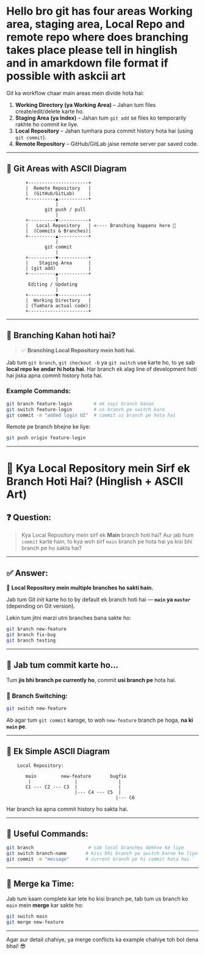 #  Hello bro git has four areas Working area, staging area, Local Repo and remote repo where does branching takes place please tell in hinglish and in amarkdown  file format if possible with askcii art

Git ka workflow chaar main areas mein divide hota hai:

1. **Working Directory (ya Working Area)** – Jahan tum files create/edit/delete karte ho.
2. **Staging Area (ya Index)** – Jahan tum `git add` se files ko temporarily rakhte ho commit ke liye.
3. **Local Repository** – Jahan tumhara pura commit history hota hai (using `git commit`).
4. **Remote Repository** – GitHub/GitLab jaise remote server par saved code.

---

## 📂 Git Areas with ASCII Diagram

```text
       +----------------------+
       |  Remote Repository   |
       |  (GitHub/GitLab)     |
       +----------▲-----------+
                  |
              git push / pull
                  |
       +----------▼-----------+
       |   Local Repository   | <---- Branching happens here 🌿
       |  (Commits & Branches)|
       +----------▲-----------+
                  |
              git commit
                  |
       +----------▼-----------+
       |    Staging Area      |
       | (git add)            |
       +----------▲-----------+
                  |
        Editing / Updating
                  |
       +----------▼-----------+
       |  Working Directory   |
       | (Tumhara actual code)|
       +----------------------+
```

---

## 🌿 Branching Kahan hoti hai?

> ✅ **Branching Local Repository mein hoti hai.**

Jab tum `git branch`, `git checkout -b` ya `git switch` use karte ho, to ye sab **local repo ke andar hi hota hai**. Har branch ek alag line of development hoti hai jiska apna commit history hota hai.

### Example Commands:

```bash
git branch feature-login        # ek nayi branch banao
git switch feature-login        # us branch pe switch karo
git commit -m "added login UI"  # commit us branch pe hota hai
```

Remote pe branch bhejne ke liye:

```bash
git push origin feature-login
```

---

# 🌿 Kya Local Repository mein Sirf ek Branch Hoti Hai? (Hinglish + ASCII Art)

## ❓ Question:
> Kya Local Repository mein sirf ek **Main** branch hoti hai?
> Aur jab hum `commit` karte hain, to kya woh sirf `main` branch pe hota hai ya kisi bhi branch pe ho sakta hai?

---

## ✅ Answer:

🔸 **Local Repository mein multiple branches ho sakti hain.**

Jab tum Git init karte ho to by default ek branch hoti hai — **`main` ya `master`** (depending on Git version).

Lekin tum jitni marzi utni branches bana sakte ho:

```bash
git branch new-feature
git branch fix-bug
git branch testing
```

---

## 📍 Jab tum commit karte ho...

Tum **jis bhi branch pe currently ho**, commit **usi branch pe** hota hai.

### 🔁 Branch Switching:

```bash
git switch new-feature
```

Ab agar tum `git commit` karoge, to woh `new-feature` branch pe hoga, **na ki `main` pe**.

---

## 🧠 Ek Simple ASCII Diagram

```text
    Local Repository:
    
       main         new-feature       bugfix
        |                |               |
       C1 --- C2 --- C3  |               |
                         |--- C4 --- C5  |
                                        |--- C6
```

Har branch ka apna commit history ho sakta hai.

---

## 🔧 Useful Commands:

```bash
git branch                    # sab local branches dekhne ke liye
git switch branch-name       # kisi bhi branch pe switch karne ke liye
git commit -m "message"      # current branch pe hi commit hota hai
```

---

## 🔄 Merge ka Time:

Jab tum kaam complete kar lete ho kisi branch pe, tab tum us branch ko `main` mein **merge** kar sakte ho:

```bash
git switch main
git merge new-feature
```

---

Agar aur detail chahiye, ya merge conflicts ka example chahiye toh bol dena bhai! 😎

